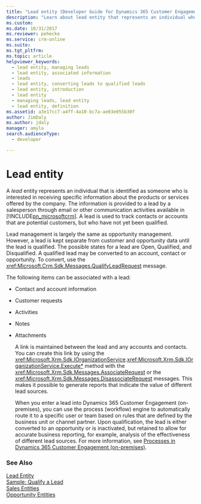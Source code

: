 ```yaml
---
title: "Lead entity (Developer Guide for Dynamics 365 Customer Engagement (on-premises))| MicrosoftDocs"
description: "Learn about lead entity that represents an individual who is interested in receiving specific information about products or services offered by the company."
ms.custom: 
ms.date: 10/31/2017
ms.reviewer: pehecke
ms.service: crm-online
ms.suite: 
ms.tgt_pltfrm: 
ms.topic: article
helpviewer_keywords: 
  - lead entity, managing leads
  - lead entity, associated information
  - leads
  - lead entity, converting leads to qualified leads
  - lead entity, introduction
  - lead entity
  - managing leads, lead entity
  - lead entity, definition
ms.assetid: a3e17cc7-a4ff-4a10-bc7a-ae03e055b30f
author: JimDaly
ms.author: jdaly
manager: amyla
search.audienceType: 
  - developer

---
```

# Lead entity

A *lead* entity represents an individual that is identified as someone who is interested in receiving specific information about the products or services offered by the company. The information is provided to a lead by a salesperson through email or other communication activities available in [!INCLUDE[pn_microsoftcrm](../includes/pn-microsoftcrm.md)]. A lead is used to track contacts or accounts that are potential customers, but who have not yet been qualified.  
  
 Lead management is largely the same as opportunity management. However, a lead is kept separate from customer and opportunity data until the lead is qualified. The possible states for a lead are Open, Qualified, and Disqualified. A qualified lead may be converted to an account, contact or opportunity. To convert, use the <xref:Microsoft.Crm.Sdk.Messages.QualifyLeadRequest> message.  
  
 The following items can be associated with a lead:  
  
- Contact and account information  
  
- Customer requests  
  
- Activities  
  
- Notes  
  
- Attachments  
  
  A link is maintained between the lead and any accounts and contacts. You can create this link by using the <xref:Microsoft.Xrm.Sdk.IOrganizationService>.<xref:Microsoft.Xrm.Sdk.IOrganizationService.Execute*> method with the <xref:Microsoft.Xrm.Sdk.Messages.AssociateRequest> or the <xref:Microsoft.Xrm.Sdk.Messages.DisassociateRequest> messages. This makes it possible to generate reports that indicate the value of different lead sources.  
  
  When you enter a lead into Dynamics 365 Customer Engagement (on-premises), you can use the process (workflow) engine to automatically route it to a specific user or team based on rules that are defined by the business unit or channel partner. Upon qualification, the lead is either converted to an opportunity or is inactivated, but retained to allow for accurate business reporting, for example, analysis of the effectiveness of different lead sources. For more information, see [Processes in Dynamics 365 Customer Engagement (on-premises)](automate-business-processes-customer-engagement.md).  
  
### See Also  
 [Lead Entity](entities/lead.md)   
 [Sample: Qualify a Lead](sample-qualify-lead.md)   
 [Sales Entities](sales-entities-lead-opportunity-competitor-quote-order-invoice.md)   
 [Opportunity Entities](opportunity-entities.md)
